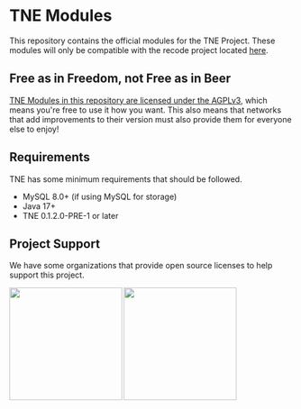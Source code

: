 # TNE Modules
This repository contains the official modules for the TNE Project. These modules will only be compatible with the recode project located [here](https://github.com/TheNewEconomy/EconomyCore).

## Free as in Freedom, not Free as in Beer
[TNE Modules in this repository are licensed under the AGPLv3](license.md), which means you're free to use it how you want. This also means that
networks that add improvements to their version must also provide them for everyone else to enjoy!

## Requirements
TNE has some minimum requirements that should be followed.
- MySQL 8.0+ (if using MySQL for storage)
- Java 17+
- TNE 0.1.2.0-PRE-1 or later

## Project Support
We have some organizations that provide open source licenses to help support this project.

<a href="https://jb.gg/OpenSourceSupport"><img align="left" width="200" height="200" src="https://resources.jetbrains.com/storage/products/company/brand/logos/jb_beam.png"></a>
<a href="https://www.ej-technologies.com/products/jprofiler/overview.html"><img align="left" width="200" height="200" src="https://www.ej-technologies.com/assets/content/header-product-jprofiler@2x-24bc4d84bd2a4eb641a5c8531758ff7c.png"></a>